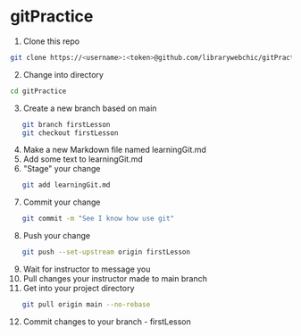 # gitPractice

1. Clone this repo
```bash
git clone https://<username>:<token>@github.com/librarywebchic/gitPractice
```
2. Change into directory
```bash   
cd gitPractice
```
3. Create a new branch based on main
```bash
   git branch firstLesson
   git checkout firstLesson
```
4. Make a new Markdown file named learningGit.md
5. Add some text to learningGit.md
6. "Stage" your change
```bash
   git add learningGit.md
```
7. Commit your change
```bash
   git commit -m "See I know how use git"
```
8. Push your change
```bash
   git push --set-upstream origin firstLesson
```
9. Wait for instructor to message you
10. Pull changes your instructor made to main branch
11. Get into your project directory
```bash
   git pull origin main --no-rebase
```
12. Commit changes to your branch - firstLesson
   
